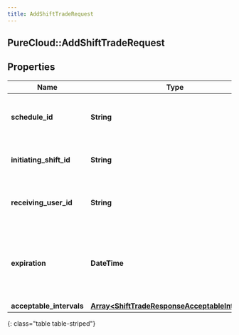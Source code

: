 ```yaml
---
title: AddShiftTradeRequest
---
```

## PureCloud::AddShiftTradeRequest

## Properties

|Name | Type | Description | Notes|
|------------ | ------------- | ------------- | -------------|
| **schedule_id** | **String** | The ID of the schedule to which the initiating and receiving shifts belong | |
| **initiating_shift_id** | **String** | The ID of the shift that the initiating user wants to give up | |
| **receiving_user_id** | **String** | The ID of the user to whom to send the request (for use in direct trade requests) | [optional] |
| **expiration** | **DateTime** | When this shift trade request should expire. Date time is represented as an ISO-8601 string. For example: yyyy-MM-ddTHH:mm:ss.SSSZ | [optional] |
| **acceptable_intervals** | [**Array&lt;ShiftTradeResponseAcceptableIntervals&gt;**](ShiftTradeResponseAcceptableIntervals.html) |  | [optional] |
{: class="table table-striped"}


